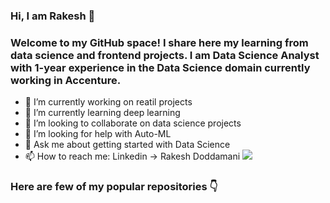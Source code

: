 ### Hi, I am Rakesh 👋
### Welcome to my GitHub space! I share here my learning from data science and frontend projects. I am Data Science Analyst with 1-year experience in the Data Science domain currently working in Accenture.

- 🔭 I’m currently working on reatil projects
- 🌱 I’m currently learning deep learning
- 👯 I’m looking to collaborate on data science projects
- 🤔 I’m looking for help with Auto-ML
- 💬 Ask me about getting started with Data Science
- 📫 How to reach me: Linkedin -> Rakesh Doddamani <a href="https://www.linkedin.com/in/rakeshrdoddamani/" imageanchor="1"><img src="https://www.linkedin.com/in/rakeshrdoddamani/" border="0"></a>

### Here are few of my popular repositories 👇
